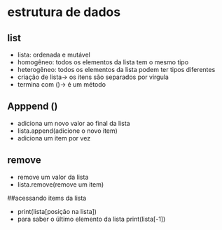 # estrutura de dados

## list

- lista: ordenada e mutável
- homogêneo: todos os elementos da lista tem o mesmo tipo
- heterogêneo: todos os elementos da lista podem ter tipos diferentes
- criação de lista-> os itens são separados por virgula
- termina com ()-> é um método

## Apppend ()

- adiciona um novo valor ao final da lista
- lista.append(adicione o novo item)
- adiciona um item por vez

## remove

- remove um  valor  da lista
- lista.remove(remove um  item)

##acessando items da lista

- print(lista[posição na lista])
- para saber o último elemento da lista print(lista[-1])

